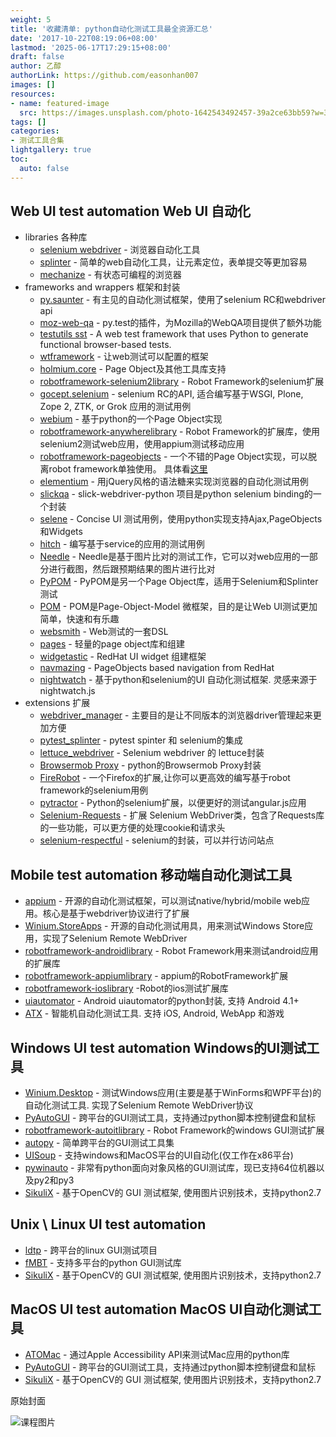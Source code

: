 ```yaml
---
weight: 5
title: '收藏清单: python自动化测试工具最全资源汇总'
date: '2017-10-22T08:19:06+08:00'
lastmod: '2025-06-17T17:29:15+08:00'
draft: false
author: 乙醇
authorLink: https://github.com/easonhan007
images: []
resources:
- name: featured-image
  src: https://images.unsplash.com/photo-1642543492457-39a2ce63bb59?w=300
tags: []
categories:
- 测试工具合集
lightgallery: true
toc:
  auto: false
---
```




## Web UI test automation Web UI 自动化

- libraries 各种库
    * [selenium webdriver](https://pypi.python.org/pypi/selenium) - 浏览器自动化工具
    * [splinter](https://github.com/cobrateam/splinter) - 简单的web自动化工具，让元素定位，表单提交等更加容易
    * [mechanize](https://pypi.python.org/pypi/mechanize/) - 有状态可编程的浏览器
- frameworks and wrappers 框架和封装 
    * [py.saunter](https://github.com/element-34/py.saunter) - 有主见的自动化测试框架，使用了selenium RC和webdriver api
    * [moz-web-qa](https://github.com/davehunt/pytest-mozwebqa) - py.test的插件，为Mozilla的WebQA项目提供了额外功能
    * [testutils sst](http://testutils.org/sst) - A web test framework that uses Python to generate functional browser-based tests.
    * [wtframework](https://github.com/wiredrive/wtframework) - 让web测试可以配置的框架
    * [holmium.core](https://github.com/alisaifee/holmium.core) - Page Object及其他工具库支持
    * [robotframework-selenium2library](https://github.com/rtomac/robotframework-selenium2library) - Robot Framework的selenium扩展
    * [gocept.selenium](https://pypi.python.org/pypi/gocept.selenium) - selenium RC的API, 适合编写基于WSGI, Plone, Zope 2, ZTK, or Grok 应用的测试用例
    * [webium](https://github.com/wgnet/webium) - 基于python的一个Page Object实现
    * [robotframework-anywherelibrary](https://github.com/luisxiaomai/robotframework-anywherelibrary) - Robot Framework的扩展库，使用selenium2测试web应用，使用appium测试移动应用
    * [robotframework-pageobjects](https://github.com/ncbi/robotframework-pageobjects) - 一个不错的Page Object实现，可以脱离robot framework单独使用。 具体看[这里](http://kahunacohen.com/2014/12/03/new-testing-paradigm-robotframework-pageobjects/)
    * [elementium](https://github.com/actmd/elementium) - 用jQuery风格的语法糖来实现浏览器的自动化测试用例
    * [slickqa](http://www.slickqa.com/webdriver/python/) - slick-webdriver-python 项目是python selenium binding的一个封装
    * [selene](https://github.com/yashaka/selene/) - Concise UI 测试用例，使用python实现支持Ajax,PageObjects和Widgets
    * [hitch](http://hitchtest.com/) - 编写基于service的应用的测试用例
    * [Needle](http://needle.readthedocs.org/en/latest/) - Needle是基于图片比对的测试工作，它可以对web应用的一部分进行截图，然后跟预期结果的图片进行比对
    * [PyPOM](https://github.com/mozilla/PyPOM) - PyPOM是另一个Page Object库，适用于Selenium和Splinter测试
    * [POM](https://github.com/schipiga/pom) - POM是Page-Object-Model 微框架，目的是让Web UI测试更加简单，快速和有乐趣
    * [websmith](https://github.com/omaciel/websmith) - Web测试的一套DSL
    * [pages](https://github.com/Skyscanner/pages) -  轻量的page object库和组建
    * [widgetastic](https://github.com/nextQE/widgetastic.core) - RedHat UI widget 组建框架
    * [navmazing](https://github.com/nextQE/navmazing) - PageObjects based navigation from RedHat
    * [nightwatch](https://github.com/nextQE/nightwatch) - 基于python和selenium的UI 自动化测试框架. 灵感来源于nightwatch.js
- extensions 扩展
    * [webdriver_manager](https://github.com/SergeyPirogov/webdriver_manager) - 主要目的是让不同版本的浏览器driver管理起来更加方便
    * [pytest_splinter](https://github.com/pytest-dev/pytest-splinter) - pytest spinter 和 selenium的集成 
    * [lettuce_webdriver](https://github.com/bbangert/lettuce_webdriver) - Selenium webdriver 的 lettuce封装
    * [Browsermob Proxy](https://github.com/AutomatedTester/browsermob-proxy-py) - python的Browsermob Proxy封装 
    * [FireRobot](https://github.com/joao-carloto/FireRobot) - 一个Firefox的扩展,让你可以更高效的编写基于robot framework的selenium用例
    * [pytractor](https://github.com/kpodl/pytractor) - Python的selenium扩展，以便更好的测试angular.js应用
    * [Selenium-Requests](https://github.com/cryzed/Selenium-Requests) - 扩展 Selenium WebDriver类，包含了Requests库的一些功能，可以更方便的处理cookie和请求头
    * [selenium-respectful](https://github.com/SerpentAI/selenium-respectful) - selenium的封装，可以并行访问站点

## Mobile test automation 移动端自动化测试工具

* [appium](http://appium.io/) - 开源的自动化测试框架，可以测试native/hybrid/mobile web应用。核心是基于webdriver协议进行了扩展
* [Winium.StoreApps](https://github.com/2gis/Winium.StoreApps/) - 开源的自动化测试用具，用来测试Windows Store应用，实现了Selenium Remote WebDriver
* [robotframework-androidlibrary](https://github.com/lovelysystems/robotframework-androidlibrary) - Robot Framework用来测试android应用的扩展库
* [robotframework-appiumlibrary](https://github.com/jollychang/robotframework-appiumlibrary) - appium的RobotFramework扩展
* [robotframework-ioslibrary](https://github.com/lovelysystems/robotframework-ioslibrary) -Robot的ios测试扩展库
* [uiautomator](https://github.com/xiaocong/uiautomator) - Android uiautomator的python封装, 支持 Android 4.1+ 
* [ATX](https://github.com/NetEaseGame/ATX) - 智能机自动化测试工具. 支持 iOS, Android, WebApp 和游戏

## Windows UI test automation Windows的UI测试工具

* [Winium.Desktop](https://github.com/2gis/Winium.Desktop/) - 测试Windows应用(主要是基于WinForms和WPF平台)的自动化测试工具. 实现了Selenium Remote WebDriver协议
* [PyAutoGUI](https://pypi.python.org/pypi/PyAutoGUI) - 跨平台的GUI测试工具，支持通过python脚本控制键盘和鼠标
* [robotframework-autoitlibrary](https://code.google.com/p/robotframework-autoitlibrary/) - Robot Framework的windows GUI测试扩展
* [autopy](https://github.com/msanders/autopy) - 简单跨平台的GUI测试工具集
* [UISoup](https://pypi.python.org/pypi/UISoup/) - 支持windows和MacOS平台的UI自动化(仅工作在x86平台)
* [pywinauto](http://pywinauto.github.io/) - 非常有python面向对象风格的GUI测试库，现已支持64位机器以及py2和py3
* [SikuliX](http://sikulix.com/) - 基于OpenCV的 GUI 测试框架, 使用图片识别技术，支持python2.7

## Unix \ Linux UI test automation

* [ldtp](https://pypi.python.org/pypi/ldtp) - 跨平台的linux GUI测试项目
* [fMBT](https://github.com/01org/fMBT) - 支持多平台的python GUI测试库
* [SikuliX](http://sikulix.com/) - 基于OpenCV的 GUI 测试框架, 使用图片识别技术，支持python2.7

## MacOS UI test automation MacOS UI自动化测试工具

* [ATOMac](https://github.com/pyatom/pyatom) - 通过Apple Accessibility API来测试Mac应用的python库
* [PyAutoGUI](https://pypi.python.org/pypi/PyAutoGUI) - 跨平台的GUI测试工具，支持通过python脚本控制键盘和鼠标
* [SikuliX](http://sikulix.com/) - 基于OpenCV的 GUI 测试框架, 使用图片识别技术，支持python2.7



原始封面

![课程图片](https://images.unsplash.com/photo-1642543492457-39a2ce63bb59?w=300)


